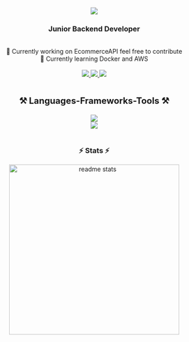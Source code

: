 <h1 align="center">
    <img src="https://readme-typing-svg.herokuapp.com/?font=Righteous&size=35&center=true&vCenter=true&width=500&height=70&duration=3500&lines=Gustavo+Guimarães+Lins;"/>
</h1>

<h3 align="center">Junior Backend Developer</h3>

<br>

<div align="center">
 🔭 Currently working on EcommerceAPI feel free to contribute 
 <br>
 🌱 Currently learning Docker and AWS
</div>

<br>
 
<div align="center"> 
    <a href="https://www.instagram.com/1gustavolins/">
        <img src="https://img.shields.io/badge/Instagram-000?style=for-the-badge&logo=instagram&logoColor=3CAEEB"/>
  </a>
  <a href="https://www.linkedin.com/in/gustavoglins/" target="_blank">
    <img src="https://img.shields.io/badge/LinkedIn-000?style=for-the-badge&logo=linkedin&logoColor=3CAEEB" target="_blank" />
  </a>
  <a href="https://gustavoglins.github.io/glinsportfolio/" target="_blank">
     <img src="https://img.shields.io/badge/Portfolio-000?style=for-the-badge&logo=todoist&logoColor=3CAEEB" target="_blank" />
  </a>
</div>

#

<h3 align="center" style="font-size:20px;">
  <strong>⚒️ Languages-Frameworks-Tools ⚒️</strong>
</h3>

<div align="center">
    <img src="https://skillicons.dev/icons?i=java,spring,hibernate,postgresql,mysql,mongodb"/>
    <br>
    <img src="https://skillicons.dev/icons?i=html,css,idea,eclipse,vscode,git,github"/>
    <br>
</div>

#

<h3 align="center">
  <strong>⚡ Stats ⚡</strong>
</h3>

<div align=center>
  <img width=390 src="https://github-readme-stats-salesp07.vercel.app/api?username=gustavoglins&count_private=true&show_icons=true&theme=default&rank_icon=github&border_radius=10&bg_color=000&title_color=FFF&text_color=FFF&icon_color=3CAEEB&border_color=3CAEEB&hide_title=true" alt="readme stats"/>
</div>
